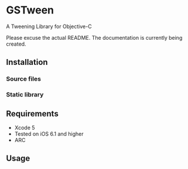 GSTween
=======

A Tweening Library for Objective-C

Please excuse the actual README. The documentation is currently being created.


## Installation

### Source files


### Static library


## Requirements

* Xcode 5
* Tested on iOS 6.1 and higher
* ARC

## Usage

